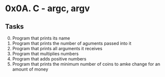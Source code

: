 
# 0x0A. C - argc, argv

## Tasks
0. Program that prints its name
1. Program that prints the number of aguments passed into it
2. Program that prints all arguments it receives
3. Program that multiplies numbers
4. Program that adds positive numbers
5. Program that prints the minimum number of coins to amke change for an amount of money
